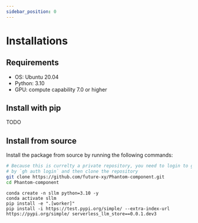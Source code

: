 ```yaml
---
sidebar_position: 0
---
```


# Installations

## Requirements
- OS: Ubuntu 20.04
- Python: 3.10
- GPU: compute capability 7.0 or higher

## Install with pip
TODO

## Install from source
Install the package from source by running the following commands:
```bash
# Because this is currelty a private repository, you need to login to github first
# by `gh auth login` and then clone the repository
git clone https://github.com/future-xy/Phantom-component.git
cd Phantom-component
```

```
conda create -n sllm python=3.10 -y
conda activate sllm
pip install -e ".[worker]"
pip install -i https://test.pypi.org/simple/ --extra-index-url https://pypi.org/simple/ serverless_llm_store==0.0.1.dev3
```
